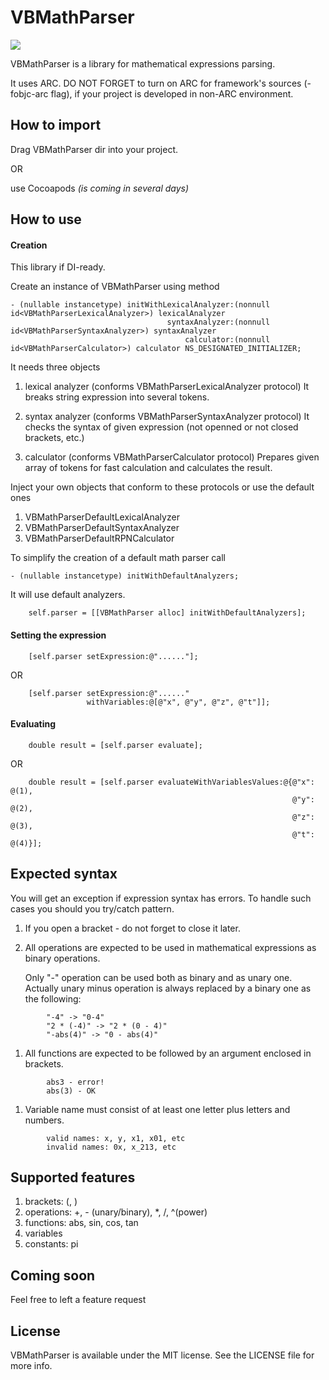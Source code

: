 VBMathParser
============
[![](https://img.shields.io/github/tag/valnoc/VBMathParser.svg)]()

VBMathParser is a library for mathematical expressions parsing.

It uses ARC. DO NOT FORGET to turn on ARC for framework's sources (-fobjc-arc flag), if your project is developed in non-ARC environment.

## How to import
Drag VBMathParser dir into your project.

OR

use Cocoapods <i>(is coming in several days)</i>

## How to use
#### Creation
This library if DI-ready.

Create an instance of VBMathParser using method
```
- (nullable instancetype) initWithLexicalAnalyzer:(nonnull id<VBMathParserLexicalAnalyzer>) lexicalAnalyzer
                                   syntaxAnalyzer:(nonnull id<VBMathParserSyntaxAnalyzer>) syntaxAnalyzer
                                       calculator:(nonnull id<VBMathParserCalculator>) calculator NS_DESIGNATED_INITIALIZER;
```
It needs three objects
1. lexical analyzer (conforms VBMathParserLexicalAnalyzer protocol)
It breaks string expression into several tokens.

2. syntax analyzer (conforms VBMathParserSyntaxAnalyzer protocol)
It checks the syntax of given expression (not openned or not closed brackets, etc.)

3. calculator (conforms VBMathParserCalculator protocol)
Prepares given array of tokens for fast calculation and calculates the result.

Inject your own objects that conform to these protocols or use the default ones
1. VBMathParserDefaultLexicalAnalyzer
2. VBMathParserDefaultSyntaxAnalyzer
3. VBMathParserDefaultRPNCalculator

To simplify the creation of a default math parser call
```
- (nullable instancetype) initWithDefaultAnalyzers;
```
It will use default analyzers.
```
    self.parser = [[VBMathParser alloc] initWithDefaultAnalyzers];
```

#### Setting the expression
```
    [self.parser setExpression:@"......"];
```
OR
```
    [self.parser setExpression:@"......"
                 withVariables:@[@"x", @"y", @"z", @"t"]];
```
#### Evaluating
```
    double result = [self.parser evaluate];
```
OR
```
    double result = [self.parser evaluateWithVariablesValues:@{@"x":  @(1),
                                                               @"y":  @(2),
                                                               @"z":  @(3),
                                                               @"t":  @(4)}];
```

## Expected syntax
You will get an exception if expression syntax has errors. To handle such cases you should you try/catch pattern.

1. If you open a bracket - do not forget to close it later. 

1. All operations are expected to be used in mathematical expressions as binary operations. 

    Only "-" operation can be used both as binary and as unary one. Actually unary minus operation is always replaced by a binary one as the following: 
```
        "-4" -> "0-4"
        "2 * (-4)" -> "2 * (0 - 4)"
        "-abs(4)" -> "0 - abs(4)"
```

1. All functions are expected to be followed by an argument enclosed in brackets.  
```
        abs3 - error!
        abs(3) - OK
```
1. Variable name must consist of at least one letter plus letters and numbers.
```
        valid names: x, y, x1, x01, etc
        invalid names: 0x, x_213, etc
```
## Supported features
1. brackets: (, )
2. operations: +, - (unary/binary), *, /, ^(power)
3. functions: abs, sin, cos, tan
4. variables
5. constants: pi

## Coming soon
Feel free to left a feature request

## License
VBMathParser is available under the MIT license. See the LICENSE file for more info.
